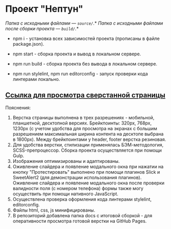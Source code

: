 # Проект "Нептун"

*Папка с исходными файлами — `source/`.**
*Папка с исходными файлами после сборки проекта — `build/`.**

* npm i - установка всех зависимостей проекта (прописаны в файле package.json).
* npm start - cборка проекта и вывод в локальном сервере.
* npm run build - cборка проекта без вывода в локальном сервере.

* npm run stylelint, npm run editorconfig - запуск проверки кода линтерами локально.

## [Ссылка для просмотра сверстанной страницы](https://elenhtml.github.io/Neptun)

Пояснения:

1. Верстка страницы выполнена в трех разрешениях - мобильной, планшетной, десктопной версиях. 
Брейкпоинты: 320px, 768px, 1230px (с учетом удобства для просмотра на экранах с большим разрешением максимальная ширина контента на десктопе выбрана в 1800px). Между брейкпоинтами у header, footer верстка резиновая.
2. Для удобства верстки, стилизации применялась БЭМ-методология, SCSS-препроцессор. Сборка проекта осуществляется при помощи Gulp.
3. Изображения оптимизированы и адаптированы.
4. Оживление слайдера и появление модального окна при нажатии на кнопку "Протестировать" выполнено при помощи плагинов Slick и SweetAlert2 (для демонстрации использования плагинов). Оживление слайдера и появление модального окна после проверки валидности поля (с номером телефона) формы также могу осуществить при помощи нативного JavaScript.
5. Осуществлена проверка оформления кода линтерами stylelint, editorconfig.
6. Файлы html, css, js минифицированы.
7. В репозиторий добавлена папка docs с итоговой сборкой - для оперативности просмотра готовой верстки на GitHub Pages.
